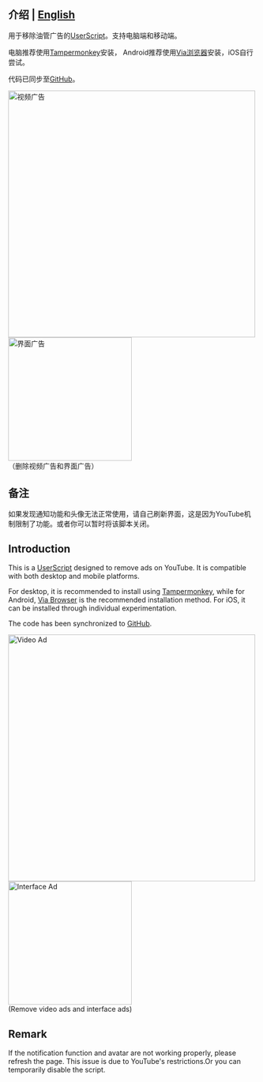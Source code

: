 ## 介绍 | [English](https://github.com/iamfugui/youtube-adb/edit/main/README-en.md)

用于移除油管广告的[UserScript](https://greasyfork.org/scripts/459541-youtube%E5%8E%BB%E5%B9%BF%E5%91%8A-youtube-ad-blocker)。支持电脑端和移动端。

电脑推荐使用[Tampermonkey](https://www.tampermonkey.net/)安装，
Android推荐使用[Via浏览器](https://viayoo.com/)安装，iOS自行尝试。

代码已同步至[GitHub](https://github.com/iamfugui/YouTubeADB)。

<div>
<img width="500" src="https://raw.githubusercontent.com/iamfugui/YouTubeADB/main/assets/videoad.png" alt="视频广告">
<img width="250" src="https://raw.githubusercontent.com/iamfugui/YouTubeADB/main/assets/pagead.png" alt="界面广告"> 
</div>
（删除视频广告和界面广告）

## 备注
如果发现通知功能和头像无法正常使用，请自己刷新界面，这是因为YouTube机制限制了功能。或者你可以暂时将该脚本关闭。

## Introduction

This is a [UserScript](https://greasyfork.org/scripts/459541-youtube%E5%8E%BB%E5%B9%BF%E5%91%8A-youtube-ad-blocker) designed to remove ads on YouTube. It is compatible with both desktop and mobile platforms.

For desktop, it is recommended to install using [Tampermonkey](https://www.tampermonkey.net/), while for Android, [Via Browser](https://viayoo.com/) is the recommended installation method. For iOS, it can be installed through individual experimentation.

The code has been synchronized to [GitHub](https://github.com/iamfugui/YouTubeADB).

<div>
<img width="500" src="https://raw.githubusercontent.com/iamfugui/YouTubeADB/main/assets/videoad.png" alt="Video Ad">
<img width="250" src="https://raw.githubusercontent.com/iamfugui/YouTubeADB/main/assets/pagead.png" alt="Interface Ad"> 
</div>
(Remove video ads and interface ads)

## Remark
If the notification function and avatar are not working properly, please refresh the page. This issue is due to YouTube's restrictions.Or you can temporarily disable the script.
